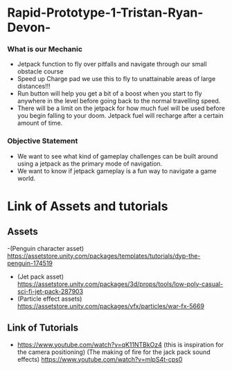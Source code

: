 # Rapid-Prototype-1-Tristan-Ryan-Devon-

### What is our Mechanic
- Jetpack function to fly over pitfalls and navigate through our small obstacle course
- Speed up Charge pad we use this to fly to unattainable areas of large distances!!!
- Run button will help you get a bit of a boost when you start to fly anywhere in the level before going back to the normal travelling speed.
- There will be a limit on the jetpack for how much fuel will be used before you begin falling to your doom. Jetpack fuel will recharge after a certain amount of time.
### Objective Statement
- We want to see what kind of gameplay challenges can be built around using a jetpack as the primary mode of navigation.
- We want to know if jetpack gameplay is a fun way to navigate a game world. 

# Link of Assets and tutorials
## Assets
-(Penguin character asset) https://assetstore.unity.com/packages/templates/tutorials/dyp-the-penguin-174519
- (Jet pack asset) https://assetstore.unity.com/packages/3d/props/tools/low-poly-casual-sci-fi-jet-pack-287903
- (Particle effect assets) https://assetstore.unity.com/packages/vfx/particles/war-fx-5669  

## Link of Tutorials
- https://www.youtube.com/watch?v=qK11NTBkOz4 \(this is inspiration for the camera positioning\)
(The making of fire for the jack pack sound effects) https://www.youtube.com/watch?v=mlpS4t-cps0 
